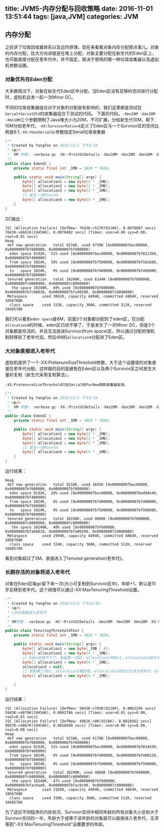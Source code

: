 title: JVM5-内存分配与回收策略
date: 2016-11-01 13:51:44
tags: [java,JVM]
categories: JVM
---

## 内存分配
之前讲了垃圾回收器体系以及运作原理，现在来看看对象内存分配那点事儿。对象的内存分配，往大方向讲就是在堆上分配，对象主要分配在新生代的Eden区上，也可能直接分配在老年代中，并不固定，取决于使用的哪一种垃圾收集器以及虚拟机参数设置。

### 对象优先在Eden分配
大多数情况下，对象在新生代Eden区中分配。当Eden区没有足够的空间进行分配时，虚拟机会发一起一次Minor GC。		
<!--more-->
不同的垃圾收集器组合对于对象的分配是有影响的，我们这里都是测试在`Serial+SerialOld`的收集器组合下测试的代码。
下面的代码，`-Xms20M -Xmx20M -Xmn10M`三个参数限制了Java堆大小为20M，不可扩展，分给新生代10M，剩下10M分给老年代，`-XX:SurvivorRatio=8`定义了Eden区与一个Survivor区的空间比例是8:1,`-XX:+UseSerialGC`参数指定Serial垃圾收集器

```java
/**
 * Created by YangFan on 2016/11/1 下午3:34.
 * <p/>
 *  VM 参数: -verbose:gc -XX:+PrintGCDetails -Xms20M -Xmx20M -Xmn10M -XX:SurvivorRatio=8 -XX:UseSerialGC
 */
public class EdenGC {
    private static final int _1MB = 1024 * 1024;

    public static void main(String[] args) {
        byte[] allocation1 = new byte[2 * _1MB];
        byte[] allocation2 = new byte[2 * _1MB];
        byte[] allocation3 = new byte[2 * _1MB];
        // 发生一次MinorGC
        byte[] allocation4 = new byte[4 * _1MB];
    }
}

```
GC输出：

```plain
[GC (Allocation Failure) [DefNew: 7643K->517K(9216K), 0.0078067 secs] 7643K->6661K(19456K), 0.0078482 secs] [Times: user=0.00 sys=0.00, real=0.01 secs] 
Heap
 def new generation   total 9216K, used 4750K [0x00000007bec00000, 0x00000007bf600000, 0x00000007bf600000)
  eden space 8192K,  51% used [0x00000007bec00000, 0x00000007bf0223b8, 0x00000007bf400000)
  from space 1024K,  50% used [0x00000007bf500000, 0x00000007bf581668, 0x00000007bf600000)
  to   space 1024K,   0% used [0x00000007bf400000, 0x00000007bf400000, 0x00000007bf500000)
 tenured generation   total 10240K, used 6144K [0x00000007bf600000, 0x00000007c0000000, 0x00000007c0000000)
   the space 10240K,  60% used [0x00000007bf600000, 0x00000007bfc00030, 0x00000007bfc00200, 0x00000007c0000000)
 Metaspace       used 3062K, capacity 4494K, committed 4864K, reserved 1056768K
  class space    used 333K, capacity 386K, committed 512K, reserved 1048576K
```
我们可以看到`eden space`是8M，前面3个对象都分配到了eden区，在分配`allocation4`的时候，eden区已经不够了，于是发生了一次Minor GC，但是3个对象都是存活的，并且无法放进Survivor(from space)区，所以通过分配担保机制转移到了老年代去。然后4M的`allocation4`分配进了Eden区。

### 大对象直接进入老年代
虚拟机提供了一个-XX:PretenureSizeThreshold参数，大于这个设置值的对象直接在老年代分配。这样做的目的是避免在Eden区以及两个Survivor区之间发生大量的复制（新生代采用复制算法）。

	-XX:PretenureSizeThreshold只在Serial和ParNew两款收集器有效。

```java
/**
 * Created by YangFan on 2016/11/1 下午3:34.
 * <p/>
 *  VM 参数: -verbose:gc -XX:+PrintGCDetails -Xms20M -Xmx20M -Xmn10M -XX:SurvivorRatio=8
 */
public class EdenGC {
    private static final int _1MB = 1024 * 1024;

    public static void main(String[] args) {
        byte[] allocation1 = new byte[2 * _1MB];
        byte[] allocation2 = new byte[2 * _1MB];
        byte[] allocation3 = new byte[2 * _1MB];
        // 发生一次MinorGC
        byte[] allocation4 = new byte[4 * _1MB];
    }
}
```
运行结果：

```plain
Heap
 def new generation   total 9216K, used 1655K [0x00000007bec00000, 0x00000007bf600000, 0x00000007bf600000)
  eden space 8192K,  20% used [0x00000007bec00000, 0x00000007bed9de40, 0x00000007bf400000)
  from space 1024K,   0% used [0x00000007bf400000, 0x00000007bf400000, 0x00000007bf500000)
  to   space 1024K,   0% used [0x00000007bf500000, 0x00000007bf500000, 0x00000007bf600000)
 tenured generation   total 10240K, used 4096K [0x00000007bf600000, 0x00000007c0000000, 0x00000007c0000000)
   the space 10240K,  40% used [0x00000007bf600000, 0x00000007bfa00010, 0x00000007bfa00200, 0x00000007c0000000)
 Metaspace       used 2994K, capacity 4494K, committed 4864K, reserved 1056768K
  class space    used 324K, capacity 386K, committed 512K, reserved 1048576K
```
看到对象超过了3M，直接进入了tenured generation(老年代)。

### 长期存活的对象将进入老年代

对象在Eden区每gc留下来一次(大小可复制到Survivor区中)，年龄+1，默认是15岁后移到老年代。这个阀值可以通过-XX:MaxTenuringThreshold设置。

```java
/**
 * Created by YangFan on 2016/11/2 下午13:58.
 * <p/>
 * 1岁后直接进入老年代
 *
 * VM参数：-verbose:gc -XX:+PrintGCDetails -Xms20M -Xmx20M -Xmn10M -XX:SurvivorRatio=8 -XX:+UseSerialGC -XX:MaxTenuringThreshold=1
 */
public class TenuringThresholdTest {
    private static final int _1MB = 1024 * 1024;

    public static void main(String[] args) {
        byte[] allocation1 = new byte[_1MB / 4];
        byte[] allocation2 = new byte[4 * _1MB];
        // Eden区放不下了，发起第一次GC，allocation1年龄+1，allocation2因为无法放入Survivor区通过分配担保机制提前进入老年代，allocation3进入新生代Eden区
        byte[] allocation3 = new byte[4 * _1MB];
        allocation3 = null;
        // 发起第二次GC，allocation3被回收，allocation1年龄过大进入老年代，allocation4进入Eden区
        byte[] allocation4 = new byte[4 * _1MB];

    }
}
```
运行结果：

```plain
[GC (Allocation Failure) [DefNew: 5843K->783K(9216K), 0.0062294 secs] 5843K->4879K(19456K), 0.0062786 secs] [Times: user=0.01 sys=0.00, real=0.01 secs] 
[GC (Allocation Failure) [DefNew: 4961K->0K(9216K), 0.0018562 secs] 9057K->4867K(19456K), 0.0018840 secs] [Times: user=0.00 sys=0.00, real=0.00 secs] 
Heap
 def new generation   total 9216K, used 4178K [0x00000007bec00000, 0x00000007bf600000, 0x00000007bf600000)
  eden space 8192K,  51% used [0x00000007bec00000, 0x00000007bf014930, 0x00000007bf400000)
  from space 1024K,   0% used [0x00000007bf400000, 0x00000007bf400228, 0x00000007bf500000)
  to   space 1024K,   0% used [0x00000007bf500000, 0x00000007bf500000, 0x00000007bf600000)
 tenured generation   total 10240K, used 4866K [0x00000007bf600000, 0x00000007c0000000, 0x00000007c0000000)
   the space 10240K,  47% used [0x00000007bf600000, 0x00000007bfac0ae8, 0x00000007bfac0c00, 0x00000007c0000000)
 Metaspace       used 3103K, capacity 4494K, committed 4864K, reserved 1056768K
  class space    used 338K, capacity 386K, committed 512K, reserved 1048576K
```

为了适应不同程序的内存状况，Survivor空间中相同年龄的所有对象大小总和大于Survivor空间的一半，年龄大于或等于该年龄的对象就可以直接进入老年代，无须等到“-XX:MaxTenuringThreshold”设置要求的年龄。